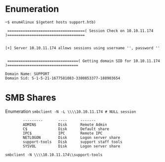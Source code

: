 # Enumeration
```─$ enum4linux $(getent hosts support.htb)```
```
 ===================================( Session Check on 10.10.11.174 )===================================


[+] Server 10.10.11.174 allows sessions using username '', password ''


 ================================( Getting domain SID for 10.10.11.174 )================================

Domain Name: SUPPORT
Domain Sid: S-1-5-21-1677581083-3380853377-188903654
```
# SMB Shares
Enumeration
```smbclient -N -L \\\\10.10.11.174 # NULL session```
```        Sharename       Type      Comment
        ---------       ----      -------
        ADMIN$          Disk      Remote Admin
        C$              Disk      Default share
        IPC$            IPC       Remote IPC
        NETLOGON        Disk      Logon server share
        support-tools   Disk      support staff tools
        SYSVOL          Disk      Logon server share
```
```smbclient -N \\\\10.10.11.174\\support-tools```
